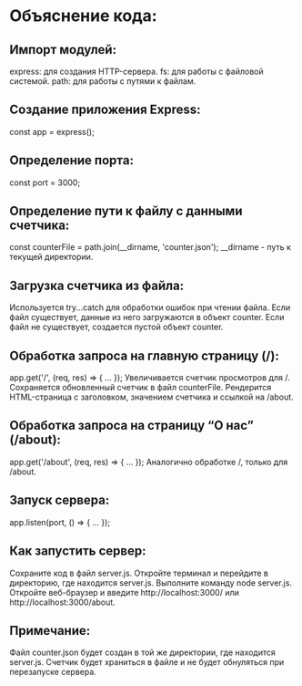 
# Объяснение кода:

## Импорт модулей:
express: для создания HTTP-сервера.
fs: для работы с файловой системой.
path: для работы с путями к файлам.

## Создание приложения Express:
const app = express();

## Определение порта: 
const port = 3000;

## Определение пути к файлу с данными счетчика:
const counterFile = path.join(__dirname, 'counter.json');
__dirname - путь к текущей директории.

## Загрузка счетчика из файла:
Используется try...catch для обработки ошибок при чтении файла.
Если файл существует, данные из него загружаются в объект counter.
Если файл не существует, создается пустой объект counter.

## Обработка запроса на главную страницу (/):
app.get('/', (req, res) => { ... });
Увеличивается счетчик просмотров для /.
Сохраняется обновленный счетчик в файл counterFile.
Рендерится HTML-страница с заголовком, значением счетчика и ссылкой на /about.

## Обработка запроса на страницу “О нас” (/about):
app.get('/about', (req, res) => { ... });
Аналогично обработке /, только для /about.

## Запуск сервера:
app.listen(port, () => { ... });

## Как запустить сервер:
Сохраните код в файл server.js.
Откройте терминал и перейдите в директорию, где находится server.js.
Выполните команду node server.js.
Откройте веб-браузер и введите http://localhost:3000/ или http://localhost:3000/about.

## Примечание:
Файл counter.json будет создан в той же директории, где находится server.js.
Счетчик будет храниться в файле и не будет обнуляться при перезапуске сервера.